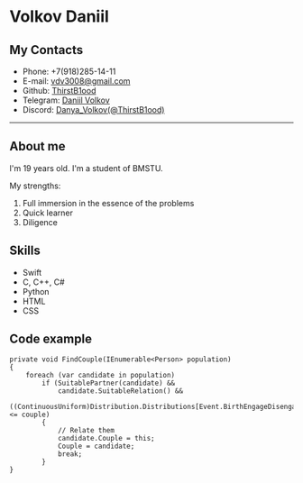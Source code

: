 # Volkov Daniil 

## My Contacts 

* Phone: +7(918)285-14-11
* E-mail: vdv3008@gmail.com
* Github: [ThirstB1ood](https://github.com/ThirstB1ood)
* Telegram: [Daniil Volkov](https://t.me/ThirstBlood)
* Discord: [Danya_Volkov(@ThirstB1ood)](https://discordapp.com/users/AnyaKrutayaPoshlaya#4413/)

----

## About me
I'm 19 years old. I'm a student of BMSTU.

My strengths:
1. Full immersion in the essence of the problems
2. Quick learner
3. Diligence

## Skills
* Swift
* С, С++, C#
* Python
* HTML
* CSS

## Code example
```
private void FindCouple(IEnumerable<Person> population)
{
    foreach (var candidate in population)
        if (SuitablePartner(candidate) &&
            candidate.SuitableRelation() &&
            ((ContinuousUniform)Distribution.Distributions[Event.BirthEngageDisengage]).Sample() <= couple)
        {
            // Relate them
            candidate.Couple = this;
            Couple = candidate;
            break;
        }
}
``` 
